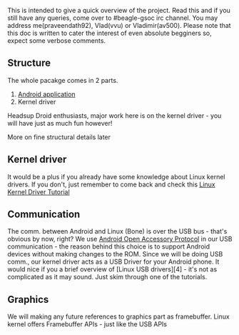 This is intended to give a quick overview of the project. Read this and if you still have any queries, 
come over to #beagle-gsoc irc channel. You may address me(praveendath92), Vlad(vvu) or Vladimir(av500). Please note 
that this doc is written to cater the interest of even absolute begginers so, expect some verbose comments.

Structure
--------------------
The whole pacakge comes in 2 parts.

  1. [Android application][1]
  2. Kernel driver

Headsup Droid enthusiasts, major work here is on the kernel driver - you will have just as much fun however!

More on fine structural details later


Kernel driver
---------------------
It would be a plus if you already have some knowledge about Linux kernel drivers. If you don't, just remember 
to come back and check this [Linux Kernel Driver Tutorial][3]


Communication
--------------------
The comm. between Android and Linux (Bone) is over the USB bus - that's obvious by now, right? We use 
[Android Open Accessory Protocol][1] in our USB communication - the reason behind this choice is to support Android
devices without making changes to the ROM. Since we will be doing USB comm., our kernel driver acts as a USB Driver 
for your Android phone. It would nice if you a brief overview of [Linux USB drivers][4] - it's not as complicated as 
it may sound. Just skim through one of the tutorials.


Graphics
---------------------
We will making any future references to graphics part as framebuffer. Linux kernel offers Framebuffer APIs - just 
like the USB APIs

[1]: https://github.com/praveendath92/bard-droid
[2]: https://source.android.com/accessories/protocol.html
[3]: http://www.thegeekstuff.com/2013/07/write-linux-kernel-module/

